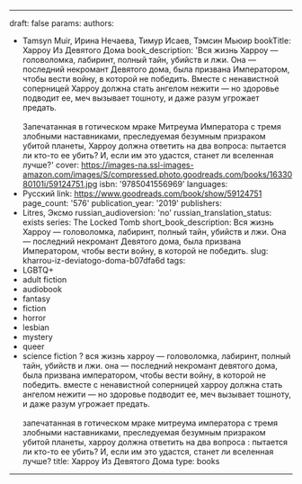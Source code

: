 ---
draft: false
params:
  authors:
  - Tamsyn Muir, Ирина Нечаева, Тимур Исаев, Тэмсин Мьюир
  bookTitle: Харроу Из Девятого Дома
  book_description: 'Вся жизнь Харроу — головоломка, лабиринт, полный тайн, убийств
    и лжи. Она — последний некромант Девятого дома, была призвана Императором, чтобы
    вести войну, в которой не победить. Вместе с ненавистной соперницей Харроу должна
    стать ангелом нежити — но здоровье подводит ее, меч вызывает тошноту, и даже разум
    угрожает предать.<br /><br />Запечатанная в готическом мраке Митреума Императора
    с тремя злобными наставниками, преследуемая безумным призраком убитой планеты,
    Харроу должна ответить на два вопроса: пытается ли кто-то ее убить? И, если им
    это удастся, станет ли вселенная лучше?'
  cover: https://images-na.ssl-images-amazon.com/images/S/compressed.photo.goodreads.com/books/1633080101i/59124751.jpg
  isbn: '9785041556969'
  languages:
  - Русский
  link: https://www.goodreads.com/book/show/59124751
  page_count: '576'
  publication_year: '2019'
  publishers:
  - Litres, Эксмо
  russian_audioversion: 'no'
  russian_translation_status: exists
  series: The Locked Tomb
  short_book_description: Вся жизнь Харроу — головоломка, лабиринт, полный тайн, убийств
    и лжи. Она — последний некромант Девятого дома, была призвана Императором, чтобы
    вести войну, в которой не победить.
  slug: kharrou-iz-deviatogo-doma-b07dfa6d
  tags:
  - LGBTQ+
  - adult fiction
  - audiobook
  - fantasy
  - fiction
  - horror
  - lesbian
  - mystery
  - queer
  - science fiction
  ? вся жизнь харроу — головоломка, лабиринт, полный тайн, убийств и лжи. она — последний
    некромант девятого дома, была призвана императором, чтобы вести войну, в которой
    не победить. вместе с ненавистной соперницей харроу должна стать ангелом нежити
    — но здоровье подводит ее, меч вызывает тошноту, и даже разум угрожает предать.<br
    /><br />запечатанная в готическом мраке митреума императора с тремя злобными наставниками,
    преследуемая безумным призраком убитой планеты, харроу должна ответить на два
    вопроса
  : пытается ли кто-то ее убить? И, если им это удастся, станет ли вселенная лучше?
title: Харроу Из Девятого Дома
type: books
------
